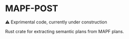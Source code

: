# MAPF-POST

:warning: Exprimental code, currently under construction

Rust crate for extracting semantic plans from MAPF plans.